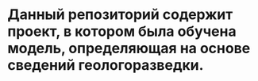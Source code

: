 # Данный репозиторий содержит проект, в котором была обучена модель, определяющая на основе сведений геологоразведки. 
